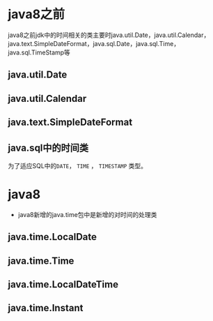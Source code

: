# java8之前

java8之前jdk中的时间相关的类主要时java.util.Date，java.util.Calendar，java.text.SimpleDateFormat，java.sql.Date，java.sql.Time，java.sql.TimeStamp等

## java.util.Date



## java.util.Calendar



## java.text.SimpleDateFormat



## java.sql中的时间类

 为了适应SQL中的`DATE`， `TIME` ， `TIMESTAMP` 类型。 



# java8

- java8新增的java.time包中是新增的对时间的处理类

## java.time.LocalDate



## java.time.Time



## java.time.LocalDateTime



## java.time.Instant